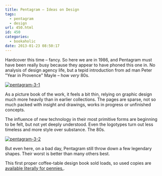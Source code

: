 ```yaml
---
title: Pentagram – Ideas on Design
tags:
  - pentagram
  - design
url: 450.html
id: 450
categories:
  - bookaholic
date: 2013-01-23 08:50:17
---
```


Hardcover this time – fancy. So here we are in 1986, and Pentagram must have been really busy because they appear to have phoned this one in. No analysis of design agency life, but a tepid introduction from ad man Peter "Year in Provence" Mayle – how _very_ 80s. 

[![pentagram-3-1](/wpimages/2013/01/pentagram-3-1.jpg)](http://www.neuromantics.net/blog/?attachment_id=451) 

As a picture book of the work, it feels a bit thin, relying on graphic design much more heavily than in earlier collections. The pages are sparse, not so much packed with insight and drawings, works in progress or unfinished concepts. 

The influence of new technology in their most primitive forms are beginning to be felt, but not yet deeply understood. Even the logotypes turn out less timeless and more style over substance. The 80s. 

[![pentagram-3-2](/wpimages/2013/01/pentagram-3-2.jpg)](http://www.neuromantics.net/blog/?attachment_id=452) 

But even here, on a bad day, Pentagram still throw down a few legendary shapes. Their worst is better than many others best. 

This first proper coffee-table design book sold loads, so used copies are [available literally for pennies.](http://www.amazon.co.uk/gp/offer-listing/057114585X/?ie=UTF8&camp=1634&condition=used&creative=19450&linkCode=ur2&qid=1358893707&sr=8-1&tag=neuromantics-21).